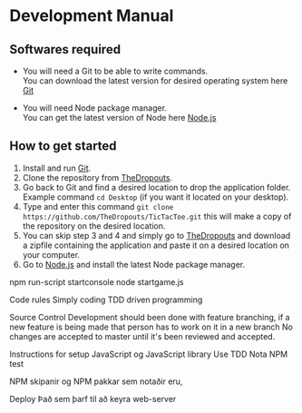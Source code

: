 # Development Manual

## Softwares required

* You will need a Git to be able to write commands.<br/>
You can download the latest version for desired operating system here [Git](https://git-scm.com/downloads)

* You will need Node package manager.<br/>
You can get the latest version of Node here [Node.js](https://nodejs.org/en/)

## How to get started

1. Install and run [Git](https://git-scm.com/downloads).
2. Clone the repository from [TheDropouts](https://github.com/TheDropouts/TicTacToe.git).
3. Go back to Git and find a desired location to drop the application folder. Example command `cd Desktop` (if you want it located on your desktop).
4. Type and enter this command `git clone https://github.com/TheDropouts/TicTacToe.git` this will make a copy of the repository on the desired location.
5. You can skip step 3 and 4 and simply go to [TheDropouts](https://github.com/TheDropouts) and download a zipfile 
containing the application and paste it on a desired location on your computer.
6. Go to [Node.js](https://nodejs.org/en/) and install the latest Node package manager.



npm run-script startconsole
node startgame.js


Code rules
Simply coding
TDD driven programming

Source Control
Development should been done with feature branching, if a new feature is being made that person has to work on it in a new branch
No changes are accepted to master until it's been reviewed and accepted. 

Instructions for setup
JavaScript og JavaScript library
Use TDD Nota NPM test

NPM skipanir
og NPM pakkar sem notaðir eru, 

Deploy 
Það sem þarf til að keyra web-server 



